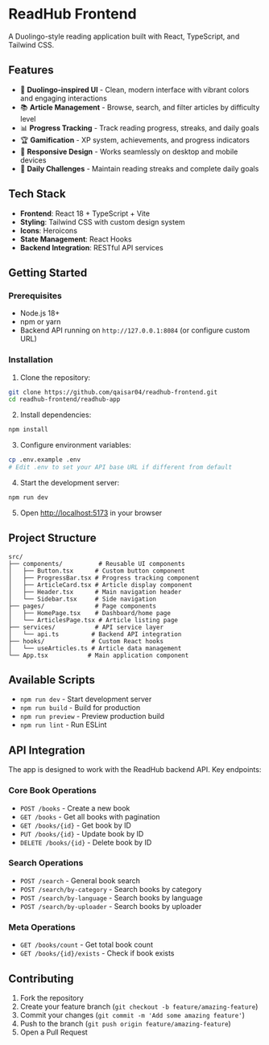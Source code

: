 # ReadHub Frontend

A Duolingo-style reading application built with React, TypeScript, and Tailwind CSS.

## Features

- 🎨 **Duolingo-inspired UI** - Clean, modern interface with vibrant colors and engaging interactions
- 📚 **Article Management** - Browse, search, and filter articles by difficulty level
- 📊 **Progress Tracking** - Track reading progress, streaks, and daily goals
- 🏆 **Gamification** - XP system, achievements, and progress indicators
- 📱 **Responsive Design** - Works seamlessly on desktop and mobile devices
- 🎯 **Daily Challenges** - Maintain reading streaks and complete daily goals

## Tech Stack

- **Frontend**: React 18 + TypeScript + Vite
- **Styling**: Tailwind CSS with custom design system
- **Icons**: Heroicons
- **State Management**: React Hooks
- **Backend Integration**: RESTful API services

## Getting Started

### Prerequisites

- Node.js 18+ 
- npm or yarn
- Backend API running on `http://127.0.0.1:8084` (or configure custom URL)

### Installation

1. Clone the repository:
```bash
git clone https://github.com/qaisar04/readhub-frontend.git
cd readhub-frontend/readhub-app
```

2. Install dependencies:
```bash
npm install
```

3. Configure environment variables:
```bash
cp .env.example .env
# Edit .env to set your API base URL if different from default
```

4. Start the development server:
```bash
npm run dev
```

5. Open [http://localhost:5173](http://localhost:5173) in your browser

## Project Structure

```
src/
├── components/          # Reusable UI components
│   ├── Button.tsx      # Custom button component
│   ├── ProgressBar.tsx # Progress tracking component
│   ├── ArticleCard.tsx # Article display component
│   ├── Header.tsx      # Main navigation header
│   └── Sidebar.tsx     # Side navigation
├── pages/              # Page components
│   ├── HomePage.tsx    # Dashboard/home page
│   └── ArticlesPage.tsx # Article listing page
├── services/           # API service layer
│   └── api.ts         # Backend API integration
├── hooks/             # Custom React hooks
│   └── useArticles.ts # Article data management
└── App.tsx           # Main application component
```

## Available Scripts

- `npm run dev` - Start development server
- `npm run build` - Build for production
- `npm run preview` - Preview production build
- `npm run lint` - Run ESLint

## API Integration

The app is designed to work with the ReadHub backend API. Key endpoints:

### Core Book Operations
- `POST /books` - Create a new book
- `GET /books` - Get all books with pagination
- `GET /books/{id}` - Get book by ID
- `PUT /books/{id}` - Update book by ID
- `DELETE /books/{id}` - Delete book by ID

### Search Operations
- `POST /search` - General book search
- `POST /search/by-category` - Search books by category
- `POST /search/by-language` - Search books by language
- `POST /search/by-uploader` - Search books by uploader

### Meta Operations
- `GET /books/count` - Get total book count
- `GET /books/{id}/exists` - Check if book exists

## Contributing

1. Fork the repository
2. Create your feature branch (`git checkout -b feature/amazing-feature`)
3. Commit your changes (`git commit -m 'Add some amazing feature'`)
4. Push to the branch (`git push origin feature/amazing-feature`)
5. Open a Pull Request

